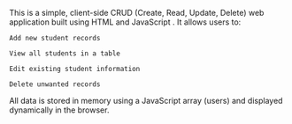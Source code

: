 This is a simple, client-side CRUD (Create, Read, Update, Delete) web application built using HTML and JavaScript . It allows users to:

    Add new student records

    View all students in a table

    Edit existing student information

    Delete unwanted records

All data is stored in memory using a JavaScript array (users) and displayed dynamically in the browser.
